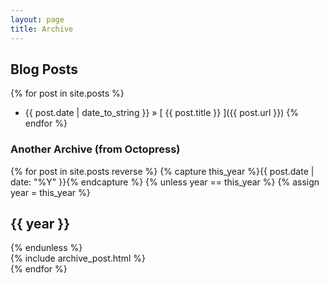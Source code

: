 ```yaml
---
layout: page
title: Archive
---
```


## Blog Posts

{% for post in site.posts %}
  * {{ post.date | date_to_string }} &raquo; [ {{ post.title }} ]({{ post.url }})
{% endfor %}


### Another Archive (from Octopress)

<div id="blog-archives">
{% for post in site.posts reverse %}
{% capture this_year %}{{ post.date | date: "%Y" }}{% endcapture %}
{% unless year == this_year %}
  {% assign year = this_year %}
  <h2>{{ year }}</h2>
{% endunless %}
<article>
  {% include archive_post.html %}
</article>
{% endfor %}
</div>

